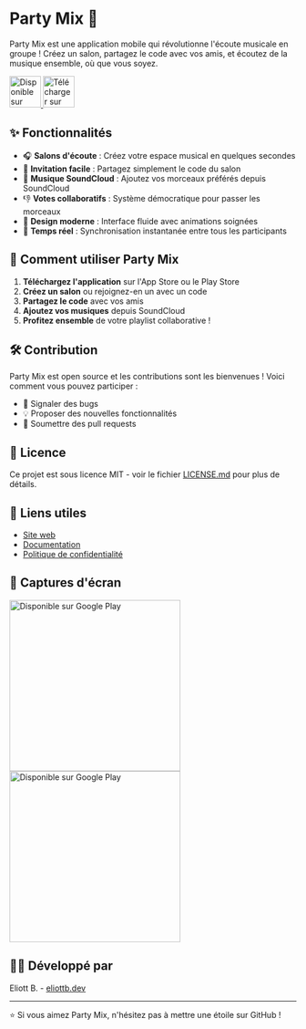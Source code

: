 # Party Mix 🎵

Party Mix est une application mobile qui révolutionne l'écoute musicale en groupe ! Créez un salon, partagez le code avec vos amis, et écoutez de la musique ensemble, où que vous soyez.

<a href="https://play.google.com/store/apps/details?id=com.eliottdev.partymix">
  <img alt="Disponible sur Google Play" src="https://play.google.com/intl/en_us/badges/static/images/badges/fr_badge_web_generic.png" height="55"/>
</a>
<a href="https://apps.apple.com/fr/app/party-mix/id6695729598">
  <img alt="Télécharger sur l'App Store" src="https://developer.apple.com/assets/elements/badges/download-on-the-app-store.svg" height="55"/>
</a>

## ✨ Fonctionnalités

- 🎧 **Salons d'écoute** : Créez votre espace musical en quelques secondes
- 👥 **Invitation facile** : Partagez simplement le code du salon
- 🎵 **Musique SoundCloud** : Ajoutez vos morceaux préférés depuis SoundCloud
- 👎 **Votes collaboratifs** : Système démocratique pour passer les morceaux
- 💫 **Design moderne** : Interface fluide avec animations soignées
- 🔄 **Temps réel** : Synchronisation instantanée entre tous les participants

## 🚀 Comment utiliser Party Mix

1. **Téléchargez l'application** sur l'App Store ou le Play Store
2. **Créez un salon** ou rejoignez-en un avec un code
3. **Partagez le code** avec vos amis
4. **Ajoutez vos musiques** depuis SoundCloud
5. **Profitez ensemble** de votre playlist collaborative !

## 🛠 Contribution

Party Mix est open source et les contributions sont les bienvenues ! Voici comment vous pouvez participer :

- 🐛 Signaler des bugs
- 💡 Proposer des nouvelles fonctionnalités
- 🔧 Soumettre des pull requests

## 📝 Licence

Ce projet est sous licence MIT - voir le fichier [LICENSE.md](LICENSE.md) pour plus de détails.

## 🔗 Liens utiles

- [Site web](https://eliottb.dev/partymix)
- [Documentation](https://eliottb.dev/partymix/docs)
- [Politique de confidentialité](https://eliottb.dev/privacy-partymix.html)

## 📱 Captures d'écran

<img alt="Disponible sur Google Play" src="https://eliottb.dev/partymix/images/pm1.png" width="300"/>
<img alt="Disponible sur Google Play" src="https://eliottb.dev/partymix/images/pm3.png" width="300"/>

## 👨‍💻 Développé par

Eliott B. - [eliottb.dev](https://eliottb.dev)

---

⭐️ Si vous aimez Party Mix, n'hésitez pas à mettre une étoile sur GitHub !
